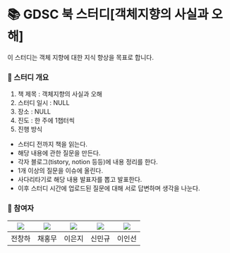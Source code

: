 # 📚 GDSC 북 스터디[객체지향의 사실과 오해] 
이 스터디는 객체 지향에 대한 지식 향상을 목표로 합니다. 

### 📖 스터디 개요 
1. 책 제목 : 객체지향의 사실과 오해 
2. 스터디 일시 : NULL
3. 장소 : NULL 
4. 진도 : 한 주에 1챕터씩 
5. 진행 방식 
* 스터디 전까지 책을 읽는다.
* 해당 내용에 관한 질문을 만든다.
* 각자 블로그(tistory, notion 등등)에 내용 정리를 한다.
* 1개 이상의 질문을 이슈에 올린다.
* 사다리타기로 해당 내용 발표자를 뽑고 발표한다.
* 이후 스터디 시간에 업로드된 질문에 대해 서로 답변하며 생각을 나눈다. 
### 📗 참여자 
<img src="https://github.com/Changha-dev.png">|<img src="https://github.com/Hong-Mu.png">|<img src="https://github.com/ej070961.png">|<img src="https://github.com/UykM.png">|<img src="https://github.com/leeinsunny.png">
:---:|:---:|:---:|:---:|:---:|
전창하|채홍무|이은지|신민규|이인선
